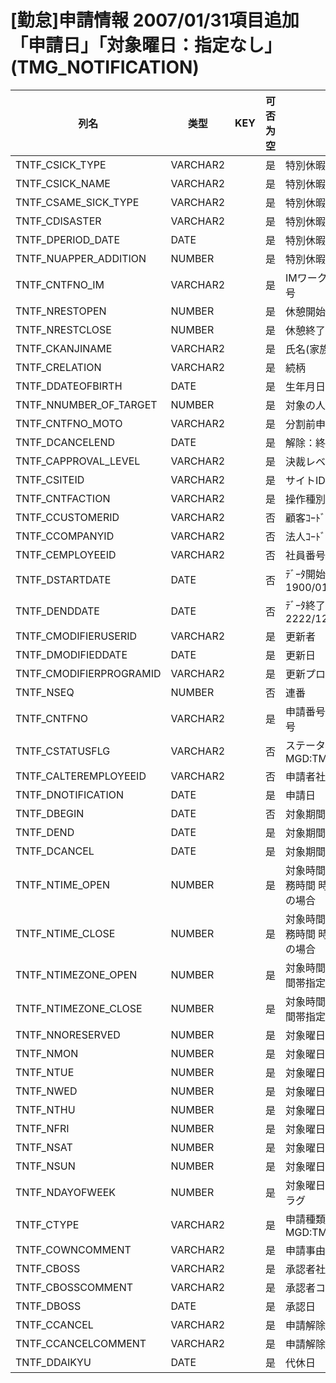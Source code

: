 # [勤怠]申請情報                      2007/01/31項目追加「申請日」「対象曜日：指定なし」(TMG_NOTIFICATION)
| 列名   | 类型   | KEY  | 可否为空 | 注释   |
| ---- | ---- | ---- | ---- | ---- |
|TNTF_CSICK_TYPE|VARCHAR2||是|特別休暇：傷病種類|
|TNTF_CSICK_NAME|VARCHAR2||是|特別休暇：傷病名|
|TNTF_CSAME_SICK_TYPE|VARCHAR2||是|特別休暇：同一傷病区分|
|TNTF_CDISASTER|VARCHAR2||是|特別休暇：災害申請区分|
|TNTF_DPERIOD_DATE|DATE||是|特別休暇：起算日|
|TNTF_NUAPPER_ADDITION|NUMBER||是|特別休暇：上限加算|
|TNTF_CNTFNO_IM|VARCHAR2||是|IMワークフロー用申請番号|
|TNTF_NRESTOPEN|NUMBER||是|休憩開始時刻|
|TNTF_NRESTCLOSE|NUMBER||是|休憩終了時刻|
|TNTF_CKANJINAME|VARCHAR2||是|氏名(家族、子等の)|
|TNTF_CRELATION|VARCHAR2||是|続柄|
|TNTF_DDATEOFBIRTH|DATE||是|生年月日|
|TNTF_NNUMBER_OF_TARGET|NUMBER||是|対象の人数|
|TNTF_CNTFNO_MOTO|VARCHAR2||是|分割前申請番号|
|TNTF_DCANCELEND|DATE||是|解除：終了日|
|TNTF_CAPPROVAL_LEVEL|VARCHAR2||是|決裁レベル|
|TNTF_CSITEID|VARCHAR2||是|サイトID|
|TNTF_CNTFACTION|VARCHAR2||是|操作種別|
|TNTF_CCUSTOMERID|VARCHAR2||否|顧客ｺｰﾄﾞ                        固定：01|
|TNTF_CCOMPANYID|VARCHAR2||否|法人ｺｰﾄﾞ|
|TNTF_CEMPLOYEEID|VARCHAR2||否|社員番号|
|TNTF_DSTARTDATE|DATE||否|ﾃﾞｰﾀ開始日                       固定：1900/01/01|
|TNTF_DENDDATE|DATE||否|ﾃﾞｰﾀ終了日                       固定：2222/12/31|
|TNTF_CMODIFIERUSERID|VARCHAR2||是|更新者|
|TNTF_DMODIFIEDDATE|DATE||是|更新日|
|TNTF_CMODIFIERPROGRAMID|VARCHAR2||是|更新プログラムID|
|TNTF_NSEQ|NUMBER||否|連番|
|TNTF_CNTFNO|VARCHAR2||是|申請番号                          申請者社員番号|連番|
|TNTF_CSTATUSFLG|VARCHAR2||否|ステータスフラグ                                                    MGD:TMG_NTFSTATUS|
|TNTF_CALTEREMPLOYEEID|VARCHAR2||否|申請者社員番号|
|TNTF_DNOTIFICATION|DATE||是|申請日|
|TNTF_DBEGIN|DATE||否|対象期間：開始日|
|TNTF_DEND|DATE||是|対象期間：終了日|
|TNTF_DCANCEL|DATE||是|対象期間：解除日|
|TNTF_NTIME_OPEN|NUMBER||是|対象時間：始業時の非勤務時間                時間の直接指定の場合|
|TNTF_NTIME_CLOSE|NUMBER||是|対象時間：終業時の非勤務時間                時間の直接指定の場合|
|TNTF_NTIMEZONE_OPEN|NUMBER||是|対象時間：開始時刻                     時間帯指定の場合|
|TNTF_NTIMEZONE_CLOSE|NUMBER||是|対象時間：終了時刻                     時間帯指定の場合|
|TNTF_NNORESERVED|NUMBER||是|対象曜日：指定なし|
|TNTF_NMON|NUMBER||是|対象曜日：月曜|
|TNTF_NTUE|NUMBER||是|対象曜日：火曜|
|TNTF_NWED|NUMBER||是|対象曜日：水曜|
|TNTF_NTHU|NUMBER||是|対象曜日：木曜|
|TNTF_NFRI|NUMBER||是|対象曜日：金曜|
|TNTF_NSAT|NUMBER||是|対象曜日：土曜|
|TNTF_NSUN|NUMBER||是|対象曜日：日曜|
|TNTF_NDAYOFWEEK|NUMBER||是|対象曜日指定                        ビットフラグ|
|TNTF_CTYPE|VARCHAR2||是|申請種類                                                        MGD:TMG_NTFTYPE|
|TNTF_COWNCOMMENT|VARCHAR2||是|申請事由|
|TNTF_CBOSS|VARCHAR2||是|承認者社員番号|
|TNTF_CBOSSCOMMENT|VARCHAR2||是|承認者コメント|
|TNTF_DBOSS|DATE||是|承認日|
|TNTF_CCANCEL|VARCHAR2||是|申請解除社員番号|
|TNTF_CCANCELCOMMENT|VARCHAR2||是|申請解除者のコメント|
|TNTF_DDAIKYU|DATE||是|代休日|
